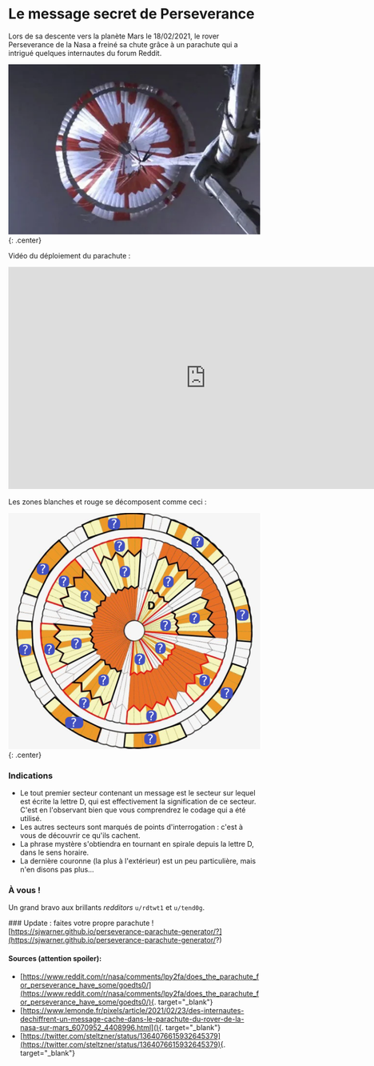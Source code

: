 # Le message secret de Perseverance

Lors de sa descente vers la planète Mars le 18/02/2021, le rover Perseverance de la Nasa a freiné sa chute grâce à un parachute qui a intrigué quelques internautes du forum Reddit.

![](data/real.png){: .center}

Vidéo du déploiement du parachute :

<p align="center">
<iframe width="790" height="444" src="https://www.youtube.com/embed/N3b-1-yrQYw" title="YouTube video player" frameborder="0" allow="accelerometer; autoplay; clipboard-write; encrypted-media; gyroscope; picture-in-picture" allowfullscreen></iframe>
</p>

Les zones blanches et rouge se décomposent comme ceci :

![](data/modele.png){: .center}



### Indications

- Le tout premier secteur contenant un message est le secteur sur lequel est écrite la lettre D, qui est effectivement la signification de ce secteur. C'est en l'observant bien que vous comprendrez le codage qui a été utilisé.
- Les autres secteurs sont marqués de points d'interrogation : c'est à vous de découvrir ce qu'ils cachent.
- La phrase mystère s'obtiendra en tournant en spirale depuis la lettre D, dans le sens horaire.
- La dernière couronne (la plus à l'extérieur) est un peu particulière, mais n'en disons pas plus...

### À vous !




Un grand bravo aux brillants _redditors_ ```u/rdtwt1``` et ```u/tend0g```.


### Update : faites votre propre parachute !
[https://sjwarner.github.io/perseverance-parachute-generator/?](https://sjwarner.github.io/perseverance-parachute-generator/?)



#### Sources (attention spoiler):
- [https://www.reddit.com/r/nasa/comments/lpy2fa/does_the_parachute_for_perseverance_have_some/goedts0/](https://www.reddit.com/r/nasa/comments/lpy2fa/does_the_parachute_for_perseverance_have_some/goedts0/){. target="_blank"}
- [https://www.lemonde.fr/pixels/article/2021/02/23/des-internautes-dechiffrent-un-message-cache-dans-le-parachute-du-rover-de-la-nasa-sur-mars_6070952_4408996.html](){. target="_blank"}
- [https://twitter.com/steltzner/status/1364076615932645379](https://twitter.com/steltzner/status/1364076615932645379){. target="_blank"}

